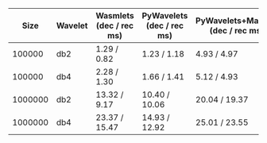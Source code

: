 | Size | Wavelet | Wasmlets (dec / rec ms) | PyWavelets (dec / rec ms) | PyWavelets+Marshal (dec / rec ms) | DiscreteWavelets (dec / rec ms) |
|------|---------|---------------------|---------------------|----------------------------|---------------------------|
| 100000 | db2 | 1.29 / 0.82 | 1.23 / 1.18 | 4.93 / 4.97 | 164.37 / N/A |
| 100000 | db4 | 2.28 / 1.30 | 1.66 / 1.41 | 5.12 / 4.93 | 193.33 / N/A |
| 1000000 | db2 | 13.32 / 9.17 | 10.40 / 10.06 | 20.04 / 19.37 | 2275.74 / N/A |
| 1000000 | db4 | 23.37 / 15.47 | 14.93 / 12.92 | 25.01 / 23.55 | 2531.19 / N/A |
